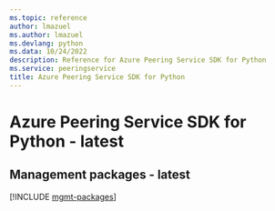 ```yaml
---
ms.topic: reference
author: lmazuel
ms.author: lmazuel
ms.devlang: python
ms.data: 10/24/2022
description: Reference for Azure Peering Service SDK for Python
ms.service: peeringservice
title: Azure Peering Service SDK for Python
---
```

# Azure Peering Service SDK for Python - latest

## Management packages - latest
[!INCLUDE [mgmt-packages](peering-service-mgmt-index.md)]